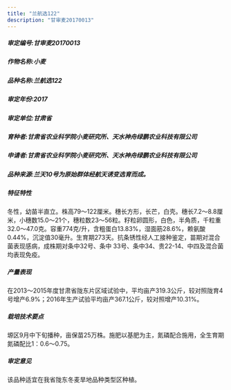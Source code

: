 ```yaml
---
title: "兰航选122"
description: "甘审麦20170013"
---
```

##### 审定编号:甘审麦20170013

##### 作物名称:小麦

##### 品种名称:兰航选122

##### 审定年份:2017

##### 审定单位:甘肃省

##### 育种者:甘肃省农业科学院小麦研究所、天水神舟绿鹏农业科技有限公司

##### 申请者:甘肃省农业科学院小麦研究所、天水神舟绿鹏农业科技有限公司

##### 品种来源:兰天10号为原始群体经航天诱变选育而成。

##### 特征特性
冬性，幼苗半直立。株高79～122厘米。穗长方形，长芒，白壳。穗长7.2～8.8厘米，小穗数15.0～21个，穗粒数23～56粒。籽粒卵圆形，白色，半角质，千粒重32.0～47.0克。容重774克/升，含粗蛋白13.83%，湿面筋28.6%，赖氨酸0.44%，沉淀值30毫升。生育期273天。抗条锈性经人工接种鉴定，苗期对混合菌表现感病，成株期对条中32号、条中 33号、条中34、贵22-14、中四及混合菌均表现免疫。

##### 产量表现
在2013～2015年度甘肃省陇东片区域试验中，平均亩产319.3公斤，较对照陇育4号增产6.9%；2016年生产试验平均亩产367.1公斤，较对照增产10.31%。

##### 栽培技术要点
塬区9月中下旬播种，亩保苗25万株。施肥以基肥为主，氮磷配合施用，全生育期氮磷配比1：0.6～0.75。

##### 审定意见
该品种适宜在我省陇东冬麦旱地品种类型区种植。

